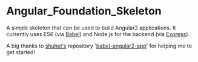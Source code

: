# Angular_Foundation_Skeleton
A simple skeleton that can be used to build Angular2 applications. It currently uses ES6 (via [Babel](https://babeljs.io/)) and Node.js for the backend (via [Express](http://expressjs.com/)).

A big thanks to [shuhei's](https://github.com/shuhei) repository '[babel-angular2-app](https://github.com/shuhei/babel-angular2-app)' for helping me to get started!
